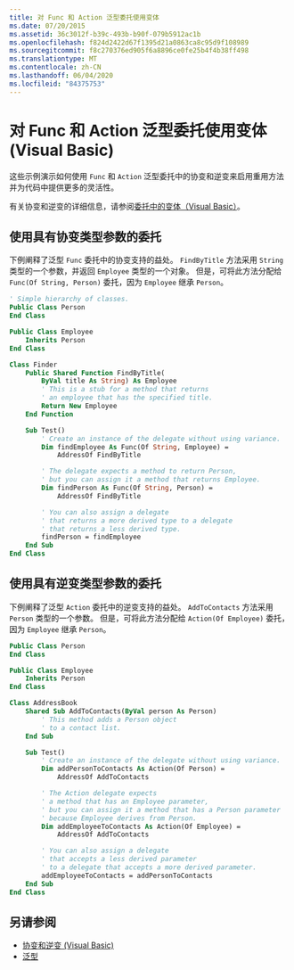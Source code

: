 ```yaml
---
title: 对 Func 和 Action 泛型委托使用变体
ms.date: 07/20/2015
ms.assetid: 36c3012f-b39c-493b-b90f-079b5912ac1b
ms.openlocfilehash: f824d2422d67f1395d21a0863ca8c95d9f108989
ms.sourcegitcommit: f8c270376ed905f6a8896ce0fe25b4f4b38ff498
ms.translationtype: MT
ms.contentlocale: zh-CN
ms.lasthandoff: 06/04/2020
ms.locfileid: "84375753"
---
```

# <a name="using-variance-for-func-and-action-generic-delegates-visual-basic"></a>对 Func 和 Action 泛型委托使用变体 (Visual Basic)

这些示例演示如何使用 `Func` 和 `Action` 泛型委托中的协变和逆变来启用重用方法并为代码中提供更多的灵活性。

有关协变和逆变的详细信息，请参阅[委托中的变体（Visual Basic）](variance-in-delegates.md)。

## <a name="using-delegates-with-covariant-type-parameters"></a>使用具有协变类型参数的委托

下例阐释了泛型 `Func` 委托中的协变支持的益处。 `FindByTitle` 方法采用 `String` 类型的一个参数，并返回 `Employee` 类型的一个对象。 但是，可将此方法分配给 `Func(Of String, Person)` 委托，因为 `Employee` 继承 `Person`。

```vb
' Simple hierarchy of classes.
Public Class Person
End Class

Public Class Employee
    Inherits Person
End Class

Class Finder
    Public Shared Function FindByTitle(
        ByVal title As String) As Employee
        ' This is a stub for a method that returns
        ' an employee that has the specified title.
        Return New Employee
    End Function

    Sub Test()
        ' Create an instance of the delegate without using variance.
        Dim findEmployee As Func(Of String, Employee) =
            AddressOf FindByTitle

        ' The delegate expects a method to return Person,
        ' but you can assign it a method that returns Employee.
        Dim findPerson As Func(Of String, Person) =
            AddressOf FindByTitle

        ' You can also assign a delegate
        ' that returns a more derived type to a delegate
        ' that returns a less derived type.
        findPerson = findEmployee
    End Sub
End Class
```

## <a name="using-delegates-with-contravariant-type-parameters"></a>使用具有逆变类型参数的委托

下例阐释了泛型 `Action` 委托中的逆变支持的益处。 `AddToContacts` 方法采用 `Person` 类型的一个参数。 但是，可将此方法分配给 `Action(Of Employee)` 委托，因为 `Employee` 继承 `Person`。

```vb
Public Class Person
End Class

Public Class Employee
    Inherits Person
End Class

Class AddressBook
    Shared Sub AddToContacts(ByVal person As Person)
        ' This method adds a Person object
        ' to a contact list.
    End Sub

    Sub Test()
        ' Create an instance of the delegate without using variance.
        Dim addPersonToContacts As Action(Of Person) =
            AddressOf AddToContacts

        ' The Action delegate expects
        ' a method that has an Employee parameter,
        ' but you can assign it a method that has a Person parameter
        ' because Employee derives from Person.
        Dim addEmployeeToContacts As Action(Of Employee) =
            AddressOf AddToContacts

        ' You can also assign a delegate
        ' that accepts a less derived parameter
        ' to a delegate that accepts a more derived parameter.
        addEmployeeToContacts = addPersonToContacts
    End Sub
End Class
```

## <a name="see-also"></a>另请参阅

- [协变和逆变 (Visual Basic)](index.md)
- [泛型](../../../../standard/generics/index.md)

